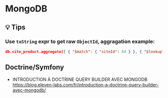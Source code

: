 # MongoDB

## :bulb: Tips

### Use `toString` expr to get raw `ObjectId`, aggragation example:

```json
db.site_product.aggregate([ { "$match": { "siteId": 64 } }, { "$lookup": { "from": "conversion_product", "localField": "_id", "foreignField": "siteProductId", "as": "conversions" } }, { "$match": { "conversions.merchantCreatedAt": { "$lte": new ISODate("2019-03-12T23:59:59+00:00"), "$gte": new ISODate("2019-02-10T00:00:00+00:00") } } }, { "$project": { "_id": { "$toString": "$_id" }, "title": 1, "gtin": 1, "siteId": 1, "total_sold": { "$size": "$conversions" } } }, { "$sort": { "total_sold": -1 } }, { "$limit": 10 } ]);
```

## Doctrine/Symfony
- INTRODUCTION À DOCTRINE QUERY BUILDER AVEC MONGODB https://blog.eleven-labs.com/fr/introduction-a-doctrine-query-builder-avec-mongodb/
